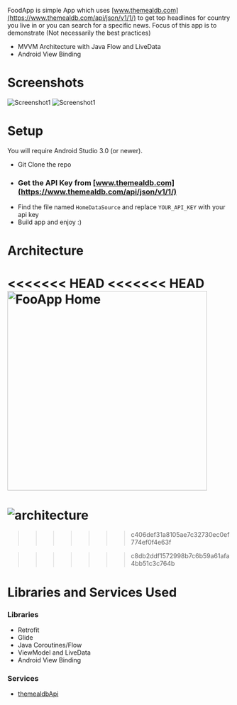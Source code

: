FoodApp is simple App which uses [www.themealdb.com](https://www.themealdb.com/api/json/v1/1/) to get top headlines for country you live in or you can search for a specific news.
Focus of this app is to demonstrate (Not necessarily the best practices)

- MVVM Architecture with Java Flow and LiveData
- Android View Binding

# Screenshots

![Screenshot1](https://user-images.githubusercontent.com/82508349/135426766-9b75d4bb-8b8b-44a8-afe2-94a8ad84bead.jpg)   ![Screenshot1](https://user-images.githubusercontent.com/82508349/135426766-9b75d4bb-8b8b-44a8-afe2-94a8ad84bead.jpg)


# Setup
You will require Android Studio 3.0 (or newer).

- Git Clone the repo
- ### Get the API Key from [www.themealdb.com](https://www.themealdb.com/api/json/v1/1/)
- Find the file named `HomeDataSource` and replace `YOUR_API_KEY` with your api key
- Build app and enjoy :)

# Architecture
<<<<<<< HEAD
<<<<<<< HEAD
<img alt="FooApp Home" height="450px" src="https://raw.githubusercontent.com/brian6382/NewsApp/master/screenshot/architecture.png" />
=======
![architecture](https://user-images.githubusercontent.com/82508349/135426808-0f8f3b51-afe3-471f-b9c3-a10333141b07.png)
=======

>>>>>>> c406def31a8105ae7c32730ec0ef774ef0f4e63f


>>>>>>> c8db2ddf1572998b7c6b59a61afa4bb51c3c764b


# Libraries and Services Used

### Libraries
- Retrofit
- Glide
- Java Coroutines/Flow
- ViewModel and LiveData
- Android View Binding

### Services
- [themealdbApi](https://www.themealdb.com/api/json/v1/1/)

